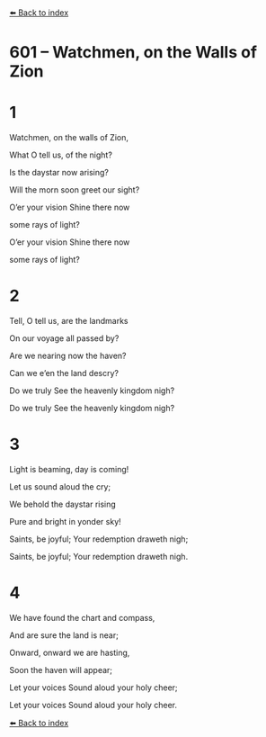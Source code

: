[⬅️ Back to index](../README.md)

# 601 – Watchmen, on the Walls of Zion





# 1

Watchmen, on the walls of Zion,

What O tell us, of the night?

Is the daystar now arising?

Will the morn soon greet our sight?

O’er your vision Shine there now

some rays of light?

O’er your vision Shine there now

some rays of light?



# 2

Tell, O tell us, are the landmarks

On our voyage all passed by?

Are we nearing now the haven?

Can we e’en the land descry?

Do we truly See the heavenly kingdom nigh?

Do we truly See the heavenly kingdom nigh?



# 3

Light is beaming, day is coming!

Let us sound aloud the cry;

We behold the daystar rising

Pure and bright in yonder sky!

Saints, be joyful; Your redemption draweth nigh;

Saints, be joyful; Your redemption draweth nigh.



# 4

We have found the chart and compass,

And are sure the land is near;

Onward, onward we are hasting,

Soon the haven will appear;

Let your voices Sound aloud your holy cheer;

Let your voices Sound aloud your holy cheer.

[⬅️ Back to index](../README.md)
